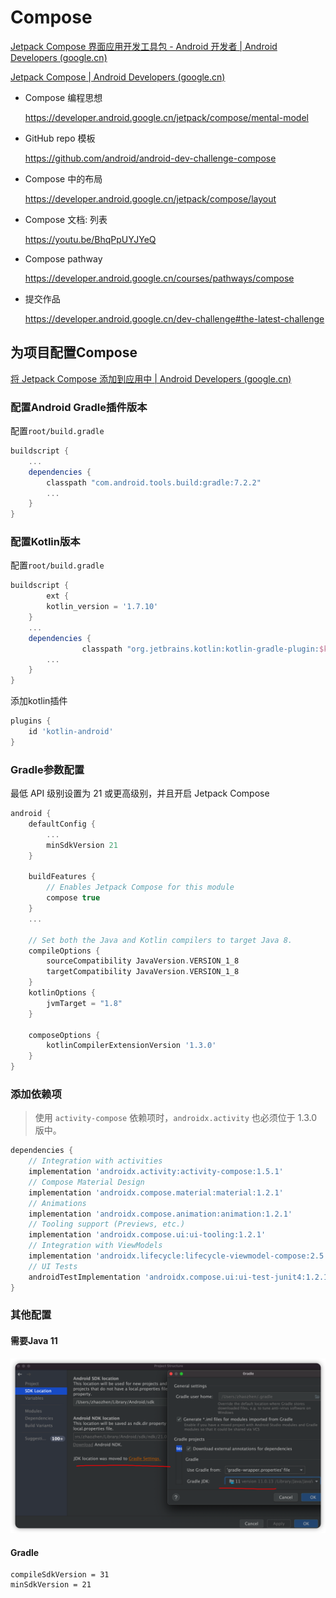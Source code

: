 # Compose

[Jetpack Compose 界面应用开发工具包 - Android 开发者  | Android Developers (google.cn)](https://developer.android.google.cn/jetpack/compose)

[Jetpack Compose  | Android Developers (google.cn)](https://developer.android.google.cn/jetpack/compose/interop)

- Compose 编程思想

  https://developer.android.google.cn/jetpack/compose/mental-model

- GitHub repo 模板

  https://github.com/android/android-dev-challenge-compose

- Compose 中的布局

  https://developer.android.google.cn/jetpack/compose/layout

- Compose 文档: 列表

  https://youtu.be/BhqPpUYJYeQ

- Compose pathway

  https://developer.android.google.cn/courses/pathways/compose

- 提交作品

  https://developer.android.google.cn/dev-challenge#the-latest-challenge



## 为项目配置Compose

[将 Jetpack Compose 添加到应用中  | Android Developers (google.cn)](https://developer.android.google.cn/jetpack/compose/interop/adding)

### 配置Android Gradle插件版本

配置``root/build.gradle``

```groovy
buildscript {
    ...
    dependencies {
        classpath "com.android.tools.build:gradle:7.2.2"
        ...
    }
}
```

### 配置Kotlin版本

配置``root/build.gradle``

```groovy
buildscript {
		ext {
        kotlin_version = '1.7.10'
    }
    ...
    dependencies {
				classpath "org.jetbrains.kotlin:kotlin-gradle-plugin:$kotlin_version"
        ...
    }
}
```

添加kotlin插件

```groovy
plugins {
    id 'kotlin-android'
}
```

### Gradle参数配置

最低 API 级别设置为 21 或更高级别，并且开启 Jetpack Compose

```groovy
android {
    defaultConfig {
        ...
        minSdkVersion 21
    }

    buildFeatures {
        // Enables Jetpack Compose for this module
        compose true
    }
    ...

    // Set both the Java and Kotlin compilers to target Java 8.
    compileOptions {
        sourceCompatibility JavaVersion.VERSION_1_8
        targetCompatibility JavaVersion.VERSION_1_8
    }
    kotlinOptions {
        jvmTarget = "1.8"
    }

    composeOptions {
        kotlinCompilerExtensionVersion '1.3.0'
    }
}
```

### 添加依赖项

> 使用 `activity-compose` 依赖项时，`androidx.activity` 也必须位于 1.3.0 版中。

```groovy
dependencies {
    // Integration with activities
    implementation 'androidx.activity:activity-compose:1.5.1'
    // Compose Material Design
    implementation 'androidx.compose.material:material:1.2.1'
    // Animations
    implementation 'androidx.compose.animation:animation:1.2.1'
    // Tooling support (Previews, etc.)
    implementation 'androidx.compose.ui:ui-tooling:1.2.1'
    // Integration with ViewModels
    implementation 'androidx.lifecycle:lifecycle-viewmodel-compose:2.5.1'
    // UI Tests
    androidTestImplementation 'androidx.compose.ui:ui-test-junit4:1.2.1'
}
```



### 其他配置

#### 需要Java 11



![image-20220428133332778](Compose资料.assets/image-20220428133332778.png)

#### Gradle

```
compileSdkVersion = 31
minSdkVersion = 21

```



